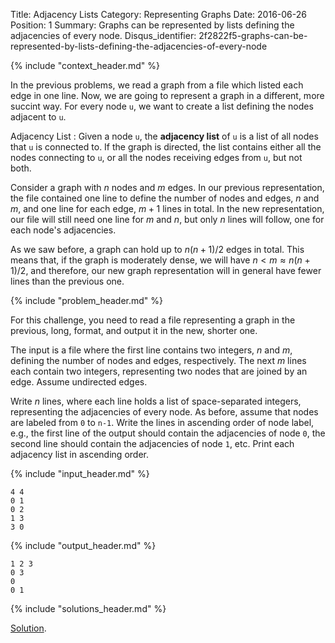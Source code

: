 Title: Adjacency Lists
Category: Representing Graphs
Date: 2016-06-26
Position: 1
Summary: Graphs can be represented by lists defining the adjacencies of every node.
Disqus_identifier: 2f2822f5-graphs-can-be-represented-by-lists-defining-the-adjacencies-of-every-node

{% include "context_header.md" %}

In the previous problems, we read a graph from a file which listed each
edge in one line. Now, we are going to represent a graph in a different,
more succint way. For every node `u`, we want to create a list defining the
nodes adjacent to `u`.

Adjacency List[](#adjacency-list)
: Given a node `u`, the **adjacency list** of `u` is a list of all nodes
that `u` is connected to. If the graph is directed, the list contains
either all the nodes connecting to `u`, or all the nodes receiving edges
from `u`, but not both.

Consider a graph with $n$ nodes and $m$ edges. In our previous
representation, the file contained one line to define the number of nodes
and edges, $n$ and $m$, and one line for each edge, $m + 1$ lines in
total. In the new representation, our file will still need one line for $m$
and $n$, but only $n$ lines will follow, one for each node's adjacencies.

As we saw before, a graph can hold up to $n(n+1)/2$ edges in total. This
means that, if the graph is moderately dense, we will have $n < m \approx
n(n+1)/2$, and therefore, our new graph representation will in general
have fewer lines than the previous one.

{% include "problem_header.md" %}

For this challenge, you need to read a file representing a graph in the
previous, long, format, and output it in the new, shorter one.

The input is a file where the first line contains two integers, $n$ and
$m$, defining the number of nodes and edges, respectively. The next $m$
lines each contain two integers, representing two nodes that are joined by
an edge. Assume undirected edges.

Write $n$ lines, where each line holds a list of space-separated integers,
representing the adjacencies of every node. As before, assume that nodes
are labeled from `0` to `n-1`. Write the lines in ascending order of node
label, e.g., the first line of the output should contain the adjacencies of
node `0`, the second line should contain the adjacencies of node `1`,
etc. Print each adjacency list in ascending order.

{% include "input_header.md" %}

```
4 4
0 1
0 2
1 3
3 0
```

{% include "output_header.md" %}

```
1 2 3
0 3
0
0 1
```

{% include "solutions_header.md" %}

[Solution](https://github.com/Leockard/erdos/blob/master/solutions/reprs/adjlist.py).
